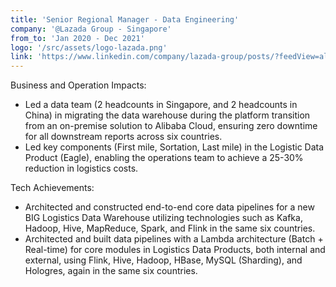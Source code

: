 ```yaml
---
title: 'Senior Regional Manager - Data Engineering'
company: '@Lazada Group - Singapore'
from_to: 'Jan 2020 - Dec 2021'
logo: '/src/assets/logo-lazada.png'
link: 'https://www.linkedin.com/company/lazada-group/posts/?feedView=all'
---
```


Business and Operation Impacts:
<ul class='ml-4 list-disc text-muted-foreground'>
    <li>
        Led a data team (2 headcounts in Singapore, and 2 headcounts in China) in migrating the
        data warehouse during the platform transition from an on-premise solution to Alibaba
        Cloud, ensuring zero downtime for all downstream reports across six countries.
    </li>
    <li>
        Led key components (First mile, Sortation, Last mile) in the Logistic Data Product
        (Eagle), enabling the operations team to achieve a 25-30% reduction in logistics costs.
    </li>
</ul>
Tech Achievements:
<ul class='ml-4 list-disc text-muted-foreground'>
    <li>
        Architected and constructed end-to-end core data pipelines for a new BIG Logistics Data
        Warehouse utilizing technologies such as Kafka, Hadoop, Hive, MapReduce, Spark, and
        Flink in the same six countries.
    </li>
    <li>
        Architected and built data pipelines with a Lambda architecture (Batch + Real-time) for
        core modules in Logistics Data Products, both internal and external, using Flink, Hive,
        Hadoop, HBase, MySQL (Sharding), and Hologres, again in the same six countries.
    </li>
</ul>